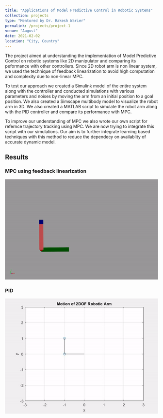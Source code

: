 ```yaml
---
title: "Applications of Model Predictive Control in Robotic Systems"
collection: projects
type: "Mentored by Dr. Rakesh Warier"
permalink: /projects/project-1
venue: "August"
date: 2021-02-02
location: "City, Country"
---
```


The project aimed at understanding the implementation of Model Predictive Control on robotic systems like 2D manipulator and comparing its peformance with other controllers. Since 2D robot arm is non linear system, we used the technique of feedback linearization to avoid high computation and complexity due to non-linear MPC. 

To test our approach we created a Simulink model of the entire system along with the controller and conducted simulations with various parameters and noises by moving the arm from an initial position to a goal position. We also created a Simscape multibody model to visualize the robot arm in 3D. We also created a MATLAB script to simulate the robot arm along with the PID controller and compare its performance with MPC.

To improve our understanding of MPC we also wrote our own script for refernce trajectory tracking using MPC. We are now trying to integrate this script with our simulations. Our aim is to further integrate learning based techniques with this method to reduce the dependecy on availablity of accurate dynamic model. 

## Results
### MPC using feedback linearization
![Simulation in simscape multibody](/images/ARM_MPC.gif)<br>

### PID 
![PID controller for 2D robot arm](/images/PID.gif)<br>


